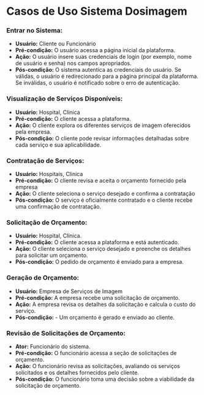 # Casos de Uso Sistema Dosimagem


### Entrar no Sistema:
- **Usuário:** Cliente ou Funcionário
- **Pré-condição:** O usuário acessa a página inicial da plataforma.
- **Ação:** O usuário insere suas credenciais de login (por exemplo, nome de usuário e senha) nos campos apropriados.
- **Pós-condição:** O sistema autentica as credenciais do usuário. Se válidas, o usuário é redirecionado para a página principal da plataforma. Se inválidas, o usuário é notificado sobre o erro de autenticação.

### Visualização de Serviços Disponíveis:
- **Usuário:** Hospital, Clínica
- **Pré-condição:** O cliente acessa a plataforma.
- **Ação:** O cliente explora os diferentes serviços de imagem oferecidos pela empresa.
- **Pós-condição:** O cliente pode revisar informações detalhadas sobre cada serviço e sua aplicabilidade.

### Contratação de Serviços:
- **Usuário:** Hospitais, Clinica
- **Pré-condição:** O cliente revisa e aceita o orçamento fornecido pela empresa
- **Ação:** O cliente seleciona o serviço desejado e confirma a contratação
- **Pós-condição:** O serviço é oficialmente contratado e o cliente recebe uma confirmação de contratação.

### Solicitação de Orçamento:
- **Usuário:** Hospital, Clínica.
- **Pré-condição:** O cliente acessa a plataforma e está autenticado.
- **Ação:** O cliente seleciona o serviço desejado e preenche os detalhes para solicitar um orçamento.
- **Pós-condição:** O pedido de orçamento é enviado para a empresa.

### Geração de Orçamento:
- **Usuário:**  Empresa de Serviços de Imagem
- **Pré-condição:** A empresa recebe uma solicitação de orçamento.
- **Ação:** A empresa revisa os detalhes da solicitação e calcula o custo do serviço.
- **Pós-condição:** - Um orçamento é gerado e enviado ao cliente.

### Revisão de Solicitações de Orçamento:
- **Ator:** Funcionário do sistema.
- **Pré-condição:** O funcionário acessa a seção de solicitações de orçamento.
- **Ação:** O funcionário revisa as solicitações, avaliando os serviços solicitados e os detalhes fornecidos pelo cliente.
- **Pós-condição:** O funcionário toma uma decisão sobre a viabilidade da solicitação de orçamento.
